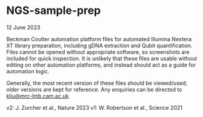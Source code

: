 # NGS-sample-prep
12 June 2023

Beckman Coulter automation platform files for automated Illumina Nextera XT library preparation, including gDNA extraction and Qubit quantification. Files cannot be opened without appropriate software, so screenshots are included for quick inspection. It is unlikely that these files are usable without editing on other automation platforms, and instead should act as a guide for automation logic. 

Generally, the most recent version of these files should be viewed/used; older versions are kept for reference. Any enquiries can be directed to kliu@mrc-lmb.cam.ac.uk. 

v2: J. Zurcher et al., Nature 2023
v1: W. Robertson et al., Science 2021
